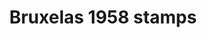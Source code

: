 ---
ref: sol-410-0004
title: "Bruxelas 1958 stamps"
author_name: ["unknown author"]
publisher: ["Commissariat Général au Turisme"]
year: y1958
circa: true
origin: ["Belgium"]
formats: null
disciplines: ["graphic-design"]
tags: ["Expo 58"]
layout: artifact
status: ["scan"]
published: false
int_published: false
image_count:
date_added: 2023-06-16
batch: 58/belgium/1
---